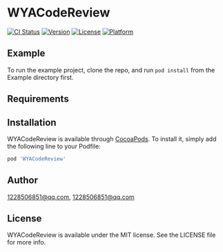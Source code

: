 # WYACodeReview

[![CI Status](https://img.shields.io/travis/1228506851@qq.com/WYACodeReview.svg?style=flat)](https://travis-ci.org/1228506851@qq.com/WYACodeReview)
[![Version](https://img.shields.io/cocoapods/v/WYACodeReview.svg?style=flat)](https://cocoapods.org/pods/WYACodeReview)
[![License](https://img.shields.io/cocoapods/l/WYACodeReview.svg?style=flat)](https://cocoapods.org/pods/WYACodeReview)
[![Platform](https://img.shields.io/cocoapods/p/WYACodeReview.svg?style=flat)](https://cocoapods.org/pods/WYACodeReview)

## Example

To run the example project, clone the repo, and run `pod install` from the Example directory first.

## Requirements

## Installation

WYACodeReview is available through [CocoaPods](https://cocoapods.org). To install
it, simply add the following line to your Podfile:

```ruby
pod 'WYACodeReview'
```

## Author

1228506851@qq.com, 1228506851@qq.com

## License

WYACodeReview is available under the MIT license. See the LICENSE file for more info.
